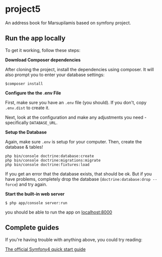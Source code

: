 # project5
An address book for Marsupilamis based on symfony project. 

## Run the app locally

To get it working, follow these steps:

**Download Composer dependencies**

After cloning the project, install the dependencies using composer. It will also prompt you to enter your database settings:

```
$composer install
```
**Configure the the .env File**

First, make sure you have an `.env` file (you should).
If you don't, copy `.env.dist` to create it.

Next, look at the configuration and make any adjustments you
need - specifically `DATABASE_URL`.

**Setup the Database**

Again, make sure `.env` is setup for your computer. Then, create
the database & tables!

```
php bin/console doctrine:database:create
php bin/console doctrine:migrations:migrate
php bin/console doctrine:fixtures:load
```
If you get an error that the database exists, that should
be ok. But if you have problems, completely drop the
database (`doctrine:database:drop --force`) and try again.

**Start the built-in web server**
```
$ php app/console server:run
```

you should be able to run the app on [localhost:8000](http://127.0.0.1:8000)

## Complete guides 

If you're having trouble with anything above, you could try reading:

[The official Symfony4 quick start guide](https://symfony.com/doc/current/setup.html)

